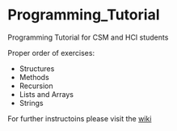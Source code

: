 # Programming_Tutorial
Programming Tutorial for CSM and HCI students  

Proper order of exercises:
* Structures
* Methods
* Recursion
* Lists and Arrays
* Strings

For further instructoins please visit the [wiki](https://github.com/NaNaDi/Programming_Tutorial.wiki.git)
